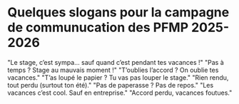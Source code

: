 # Quelques slogans pour la campagne de communucation des PFMP 2025-2026

"Le stage, c’est sympa… sauf quand c’est pendant tes vacances !"
"Pas à temps ? Stage au mauvais moment !"
"T’oublies l’accord ? On oublie tes vacances."
"T’as loupé le papier ? Tu vas pas louper le stage."
"Rien rendu, tout perdu (surtout ton été)."
"Pas de paperasse ? Pas de repos."
"Les vacances c’est cool. Sauf en entreprise."
"Accord perdu, vacances foutues."
